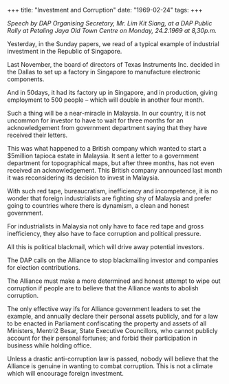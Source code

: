 +++ 
title: "Investment and Corruption"
date: "1969-02-24"
tags:
+++

_Speech by DAP Organising Secretary, Mr. Lim Kit Siang, at a DAP Public Rally at Petaling Jaya Old Town Centre on Monday, 24.2.1969 at 8,30p.m._
	
Yesterday, in the Sunday papers, we read of a typical example of industrial investment in the Republic of Singapore.
	
Last November, the board of directors of Texas Instruments Inc. decided in the Dallas to set up a factory in Singapore to manufacture electronic components. 

And in 50days, it had its factory up in Singapore, and in production, giving employment to 500 people – which will double in another four month.
	
Such a thing will be a near-miracle in Malaysia. In our country, it is not uncommon for investor to have to wait for three months for an acknowledgement from government department saying that they have received their letters.
	
This was what happened to a British company which wanted to start a $5million tapioca estate in Malaysia. It sent a letter to a government department for topographical maps, but after three months, has not even received an acknowledgement. This British company announced last month it was reconsidering its decision to invest in Malaysia.</u>
	
With such red tape, bureaucratism, inefficiency and incompetence, it is no wonder that foreign industrialists are fighting shy of Malaysia and prefer going to countries where there is dynamism, a clean and honest government.
	
For industrialists in Malaysia not only have to face red tape and gross inefficiency, they also have to face corruption and political pressure.

All this is political blackmail, which will drive away potential investors.
	
The DAP calls on the Alliance to stop blackmailing investor and companies for election contributions.
	
The Alliance must make a more determined and honest attempt to wipe out corruption if people are to believe that the Alliance wants to abolish corruption.
	
The only effective way ifs for Alliance government leaders to set the example, and annually declare their personal assets publicly, and for a law to be enacted in Parliament confiscating the property and assets of all Ministers, Mentri2 Besar, State Executive Councillors, who cannot publicly account for their personal fortunes; and forbid their participation in business while holding office.
	
Unless a drastic anti-corruption law is passed, nobody will believe that the Alliance is genuine in wanting to combat corruption. This is not a climate which will encourage foreign investment. 
